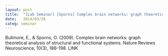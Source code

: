 ```yaml
---
layout: post
title:  "[Lab Seminar] [Sporns] Complex brain networks: graph theoretical analysis of structural and functional systems"
date:   2014/03/28
categ: seminar
---
```






Bullmore, E., & Sporns, O. (2009). Complex brain networks: graph theoretical analysis of structural and functional systems. Nature Reviews Neuroscience, 10(3), 186-198. LINK









 

